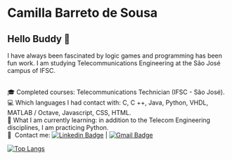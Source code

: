# Camilla Barreto de Sousa

## Hello Buddy 👋

I have always been fascinated by logic games and programming has been fun work. 
I am studying Telecommunications Engineering at the São José campus of IFSC.

 <br/> :mortar_board: Completed courses: Telecommunications Technician (IFSC - São José).
 <br/> :computer: Which languages I had contact with: C, C ++, Java, Python, VHDL, MATLAB / Octave, Javascript, CSS, HTML.
<br/> :blue_book: What I am currently learning: in addition to the Telecom Engineering disciplines, I am practicing Python.
<br/> :email: &nbsp;Contact me: [![Linkedin Badge](https://img.shields.io/badge/-CamillaBarreto-blue?style=flat-square&logo=Linkedin&logoColor=white&link=https://www.linkedin.com/in/camilla-barreto-de-sousa-26ab53171/)](https://www.linkedin.com/in/camilla-barreto-de-sousa-26ab53171/ ) 
| 
[![Gmail Badge](https://img.shields.io/badge/-camillabarretodesousa@gmail.com-c14438?style=flat-square&logo=Gmail&logoColor=white&link=mailto:camillabarretodesousa@gmail.com)](mailto:camillabarretodesousa@gmail.com)

[![Top Langs](https://github-readme-stats.vercel.app/api/top-langs/?username=camillabarreto&layout=compact&theme=onedark&langs_count=5&hide_border=true&hide_title=true)](https://github.com/anuraghazra/github-readme-stats)

<!-- ### Languages and Tools: -->

<!-- [<code><img alt="visual studio code" width="26px" src="https://img.icons8.com/fluent/240/000000/visual-studio-code-2019.png" /> </code>(https://code.visualstudio.com/) -->

<!-- [<code> <img alt="intellij idea" width="26px" src="https://img.icons8.com/color/240/000000/intellij-idea.png" /> </code>](https://www.jetbrains.com/idea/) -->

<!-- [<code> <img alt="linux" width="26px" src="https://img.icons8.com/color/96/000000/linux.png"> </code>](https://www.kernel.org/) -->
